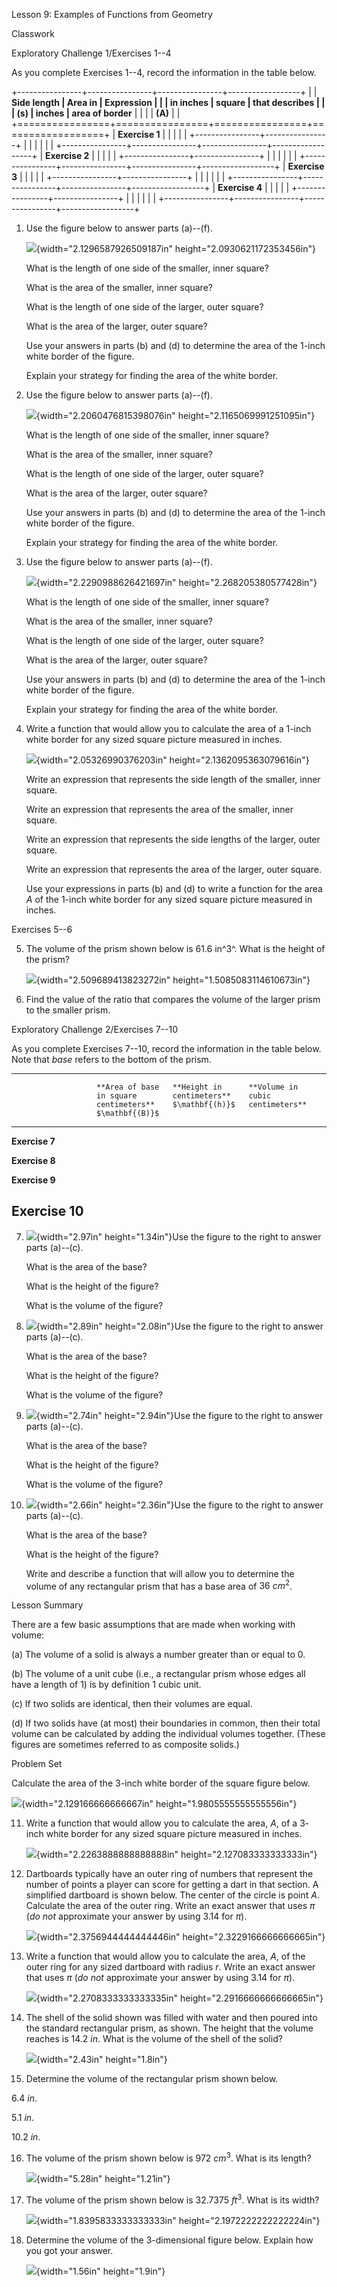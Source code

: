 Lesson 9: Examples of Functions from Geometry

Classwork

Exploratory Challenge 1/Exercises 1--4

As you complete Exercises 1--4, record the information in the table
below.

+----------------+----------------+----------------+------------------+
|                | **Side length  | **Area in      | **Expression     |
|                | in inches**    | square         | that describes   |
|                | $\mathbf{(s)}$ | inches**       | area of border** |
|                |                | $\mathbf{(A)}$ |                  |
+================+================+================+==================+
| **Exercise 1** |                |                |                  |
|                +----------------+----------------+                  |
|                |                |                |                  |
+----------------+----------------+----------------+------------------+
| **Exercise 2** |                |                |                  |
|                +----------------+----------------+                  |
|                |                |                |                  |
+----------------+----------------+----------------+------------------+
| **Exercise 3** |                |                |                  |
|                +----------------+----------------+                  |
|                |                |                |                  |
+----------------+----------------+----------------+------------------+
| **Exercise 4** |                |                |                  |
|                +----------------+----------------+                  |
|                |                |                |                  |
+----------------+----------------+----------------+------------------+

1.  Use the figure below to answer parts (a)--(f).

    ![](.\grade8lessonsmd\media/media/image1.png){width="2.1296587926509187in"
    height="2.0930621172353456in"}

    What is the length of one side of the smaller, inner square?

    What is the area of the smaller, inner square?

    What is the length of one side of the larger, outer square?

    What is the area of the larger, outer square?

    Use your answers in parts (b) and (d) to determine the area of the
    $1$-inch white border of the figure.

    Explain your strategy for finding the area of the white border.

2.  Use the figure below to answer parts (a)--(f).

    ![](.\grade8lessonsmd\media/media/image2.png){width="2.2060476815398076in"
    height="2.1165069991251095in"}

    What is the length of one side of the smaller, inner square?

    What is the area of the smaller, inner square?

    What is the length of one side of the larger, outer square?

    What is the area of the larger, outer square?

    Use your answers in parts (b) and (d) to determine the area of the
    $1$-inch white border of the figure.

    Explain your strategy for finding the area of the white border.

3.  Use the figure below to answer parts (a)--(f).

    ![](.\grade8lessonsmd\media/media/image3.png){width="2.2290988626421697in"
    height="2.268205380577428in"}

    What is the length of one side of the smaller, inner square?

    What is the area of the smaller, inner square?

    What is the length of one side of the larger, outer square?

    What is the area of the larger, outer square?

    Use your answers in parts (b) and (d) to determine the area of the
    $1$-inch white border of the figure.

    Explain your strategy for finding the area of the white border.

4.  Write a function that would allow you to calculate the area of a
    $1$-inch white border for any sized square picture measured in
    inches.

    ![](.\grade8lessonsmd\media/media/image4.png){width="2.05326990376203in"
    height="2.1362095363079616in"}

    Write an expression that represents the side length of the smaller,
    inner square.

    Write an expression that represents the area of the smaller, inner
    square.

    Write an expression that represents the side lengths of the larger,
    outer square.

    Write an expression that represents the area of the larger, outer
    square.

    Use your expressions in parts (b) and (d) to write a function for
    the area $A$ of the $1$-inch white border for any sized square
    picture measured in inches.

Exercises 5--6

5.  The volume of the prism shown below is $61.6$ in^3^. What is the
    height of the prism?

    ![](.\grade8lessonsmd\media/media/image5.png){width="2.509689413823272in"
    height="1.5085083114610673in"}

6.  Find the value of the ratio that compares the volume of the larger
    prism to the smaller prism.

Exploratory Challenge 2/Exercises 7--10

As you complete Exercises 7--10, record the information in the table
below. Note that *base* refers to the bottom of the prism.

  -----------------------------------------------------------------------
                       **Area of base   **Height in      **Volume in
                       in square        centimeters**    cubic
                       centimeters**    $\mathbf{(h)}$   centimeters**
                       $\mathbf{(B)}$                    
  -------------------- ---------------- ---------------- ----------------
  **Exercise 7**                                         

  **Exercise 8**                                         

  **Exercise 9**                                         

  **Exercise 10**                                        
  -----------------------------------------------------------------------

7.  ![](.\grade8lessonsmd\media/media/image10.png){width="2.97in"
    height="1.34in"}Use the figure to the right to answer parts
    (a)--(c).

    What is the area of the base?

    What is the height of the figure?

    What is the volume of the figure?

8.  ![](.\grade8lessonsmd\media/media/image11.png){width="2.89in"
    height="2.08in"}Use the figure to the right to answer parts
    (a)--(c).

    What is the area of the base?

    What is the height of the figure?

    What is the volume of the figure?

9.  ![](.\grade8lessonsmd\media/media/image12.png){width="2.74in"
    height="2.94in"}Use the figure to the right to answer parts
    (a)--(c).

    What is the area of the base?

    What is the height of the figure?

    What is the volume of the figure?

10. ![](.\grade8lessonsmd\media/media/image13.png){width="2.66in"
    height="2.36in"}Use the figure to the right to answer parts
    (a)--(c).

    What is the area of the base?

    What is the height of the figure?

    Write and describe a function that will allow you to determine the
    volume of any rectangular prism that has a base area of
    $36\ {cm}^{2}$.

Lesson Summary

There are a few basic assumptions that are made when working with
volume:

(a) The volume of a solid is always a number greater than or equal to
    $0$.

(b) The volume of a unit cube (i.e., a rectangular prism whose edges all
    have a length of $1$) is by definition $1$ cubic unit.

(c) If two solids are identical, then their volumes are equal.

(d) If two solids have (at most) their boundaries in common, then their
    total volume can be calculated by adding the individual volumes
    together. (These figures are sometimes referred to as composite
    solids.)

Problem Set

Calculate the area of the $3$-inch white border of the square figure
below.

![](.\grade8lessonsmd\media/media/image14.png){width="2.129166666666667in"
height="1.9805555555555556in"}

11. Write a function that would allow you to calculate the area, $A$, of
    a $3$-inch white border for any sized square picture measured in
    inches.

    ![](.\grade8lessonsmd\media/media/image15.png){width="2.2263888888888888in"
    height="2.127083333333333in"}

12. Dartboards typically have an outer ring of numbers that represent
    the number of points a player can score for getting a dart in that
    section. A simplified dartboard is shown below. The center of the
    circle is point $A.$ Calculate the area of the outer ring. Write an
    exact answer that uses $\pi$ (*do not* approximate your answer by
    using $3.14$ for $\pi$).

    ![](.\grade8lessonsmd\media/media/image16.png){width="2.3756944444444446in"
    height="2.3229166666666665in"}

13. Write a function that would allow you to calculate the area, $A$, of
    the outer ring for any sized dartboard with radius $r$. Write an
    exact answer that uses $\pi$ (*do not* approximate your answer by
    using $3.14$ for $\pi$).

    ![](.\grade8lessonsmd\media/media/image17.png){width="2.2708333333333335in"
    height="2.2916666666666665in"}

14. The shell of the solid shown was filled with water and then poured
    into the standard rectangular prism, as shown. The height that the
    volume reaches is $14.2\ in.$ What is the volume of the shell of the
    solid?

    ![](.\grade8lessonsmd\media/media/image18.png){width="2.43in"
    height="1.8in"}

15. Determine the volume of the rectangular prism shown below.

$6.4\ in$.

$5.1\ in$.

$10.2\ in$.

16. The volume of the prism shown below is $972\ {cm}^{3}$. What is its
    length?

    ![](.\grade8lessonsmd\media/media/image19.png){width="5.28in"
    height="1.21in"}

17. The volume of the prism shown below is $32.7375\ {ft}^{3}$. What is
    its width?

    ![](.\grade8lessonsmd\media/media/image20.png){width="1.8395833333333333in"
    height="2.1972222222222224in"}

18. Determine the volume of the $3$-dimensional figure below. Explain
    how you got your answer.

    ![](.\grade8lessonsmd\media/media/image21.png){width="1.56in"
    height="1.9in"}

